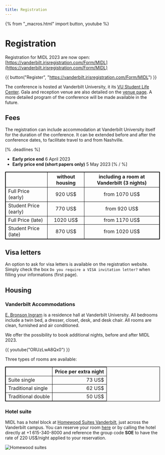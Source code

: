 ```yaml
---
title: Registration
---
```

{% from "_macros.html" import button, youtube %}
<style type="text/css">

table, td, th{
        border-collapse: collapse;
        border: 1px solid black;
}
</style>

# Registration

Registration for MIDL 2023 are now open: [https://vanderbilt.irisregistration.com/Form/MIDL](https://vanderbilt.irisregistration.com/Form/MIDL)

{{ button("Register", "https://vanderbilt.irisregistration.com/Form/MIDL") }}

The conference is hosted at Vanderbilt University, it its [VU Student Life Center](/venue.html). Gala and reception venue are also detailed on the [venue page](/venue.html). A more detailed program of the conference will be made available in the future.

## Fees

The registration can include accommodation at Vanderbilt University itself for the duration of the conference. It can be extended before and after the conference dates, to facilitate travel to and from Nashville.

[% .deadlines %]
* **Early price end** 6 April 2023
* **Early price end (short papers only)** 5 May 2023
[% / %]

<center>

|                       | without housing | including a room at Vanderbilt (3 nights) |
|:----------------------|:----------------:|:------------------------------------:|
| Full Price (early)    | 920 US$          | from 1070 US$                 |
| Student Price (early) | 770 US$          | from 920 US$                  |
| Full Price (late)     | 1020 US$         | from 1170 US$                 |
| Student Price (late)  | 870 US$          | from 1020 US$                  |

</center>

## Visa letters
An option to ask for visa letters is available on the registration website. Simply check the box `Do you require a VISA invitation letter?` when filling your informations (first page).


## Housing
### Vanderbilt Accommodations
[E. Bronson Ingram](https://www.vanderbilt.edu/ohare/e-bronson-ingram-college/) is a residence hall at Vanderbilt University. All bedrooms include a twin bed, a dresser, closet, desk, and desk chair. All rooms are clean, furnished and air conditioned.

We offer the possibility to book additional nights, before and after MIDL 2023.

{{ youtube("ORUzLwA8Qx0") }}

Three types of rooms are available:

<center>

| | Price per extra night |
|:-|-:|
| Suite single | 73 US$ |
| Traditional single | 62 US$ |
| Traditional double | 50 US$ |

</center>

### Hotel suite
MIDL has a hotel block at [Homewood Suites Vanderbilt](https://group.homewood-suites.com/qd8cx1), just across the Vanderbilt campus. You can reserve your room [here](https://group.homewood-suites.com/qd8cx1) or by calling the hotel directly at +1 615-340-8000 and reference the group code **SOE** to have the rate of 220 US$/night applied to your reservation.

![Homewood suites](https://www.hilton.com/im/en/BNAVBHW/7577571/bnavbhw-exterior-dusk.jpg?impolicy=crop&cw=4600&ch=1931&gravity=NorthWest&xposition=0&yposition=568&rw=1220&rh=512)
